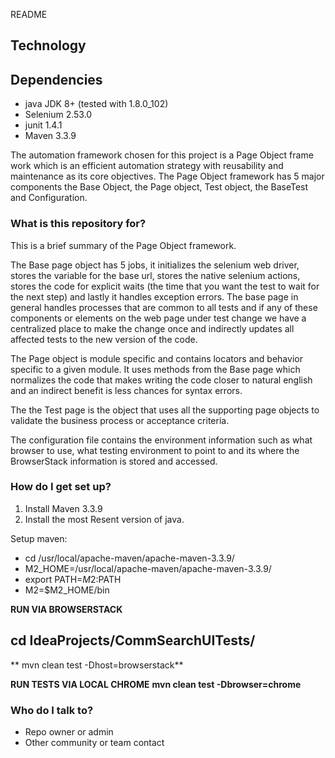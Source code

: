 README 
## Technology ##
## Dependencies ##


* java JDK 8+ (tested with 1.8.0_102)
* Selenium 2.53.0
* junit 1.4.1
* Maven 3.3.9



The automation framework chosen for this project is a Page Object frame work which is an efficient automation strategy with reusability and maintenance as its core objectives.  The Page Object framework has 5 major components the Base Object, the Page object, Test object, the BaseTest and Configuration.

### What is this repository for? ###

This is a brief summary of the Page Object framework.  



The Base page object has 5 jobs, it initializes the selenium web driver, stores the variable for the base url, stores the native selenium actions, stores the code for explicit waits (the time that you want the test to wait for the next step) and lastly it handles exception errors. The base page in general handles processes that are common to all tests and if any of these components or elements on the web page under test change we have a centralized place to make the change once and indirectly updates all affected tests to the new version of the code.

The Page object is module specific and contains locators and behavior specific to a given module.  It uses methods from the Base page which normalizes the code that makes writing the code closer to natural english and an indirect benefit is less chances for syntax errors. 

The the Test page is the object that uses all the supporting page objects to validate the business process or acceptance criteria.  

The configuration file contains the environment information such as what browser to use, what testing environment to point to and its where the BrowserStack information is stored and accessed.  

### How do I get set up? ###

1. Install Maven 3.3.9
1. Install the most Resent version of java.
 

Setup maven:

* cd /usr/local/apache-maven/apache-maven-3.3.9/
* M2_HOME=/usr/local/apache-maven/apache-maven-3.3.9/
* export PATH=$M2:$PATH
* M2=$M2_HOME/bin

**RUN VIA BROWSERSTACK**
## cd IdeaProjects/CommSearchUITests/ ##
** mvn clean test -Dhost=browserstack**

**RUN TESTS VIA LOCAL CHROME**
**mvn clean test -Dbrowser=chrome**

### Who do I talk to? ###

* Repo owner or admin
* Other community or team contact